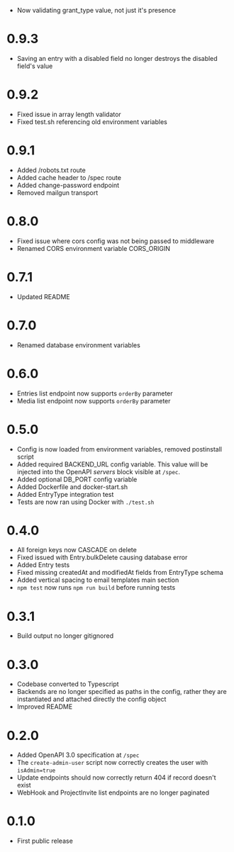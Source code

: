 * Now validating grant_type value, not just it's presence

# 0.9.3
* Saving an entry with a disabled field no longer destroys the disabled field's value

# 0.9.2
* Fixed issue in array length validator
* Fixed test.sh referencing old environment variables

# 0.9.1
* Added /robots.txt route
* Added cache header to /spec route
* Added change-password endpoint
* Removed mailgun transport

# 0.8.0
* Fixed issue where cors config was not being passed to middleware
* Renamed CORS environment variable CORS_ORIGIN

# 0.7.1
* Updated README

# 0.7.0
* Renamed database environment variables

# 0.6.0
* Entries list endpoint now supports `orderBy` parameter
* Media list endpoint now supports `orderBy` parameter

# 0.5.0
* Config is now loaded from environment variables, removed postinstall script
* Added required BACKEND_URL config variable. This value will be injected into the OpenAPI _servers_ block visible at `/spec`.
* Added optional DB_PORT config variable
* Added Dockerfile and docker-start.sh
* Added EntryType integration test
* Tests are now ran using Docker with `./test.sh`

# 0.4.0
* All foreign keys now CASCADE on delete
* Fixed issued with Entry.bulkDelete causing database error
* Added Entry tests
* Fixed missing createdAt and modifiedAt fields from EntryType schema
* Added vertical spacing to email templates main section
* `npm test` now runs `npm run build` before running tests

# 0.3.1
* Build output no longer gitignored

# 0.3.0
* Codebase converted to Typescript
* Backends are no longer specified as paths in the config, rather they
are instantiated and attached directly the config object
* Improved README

# 0.2.0
* Added OpenAPI 3.0 specification at `/spec`
* The `create-admin-user` script now correctly creates the user with `isAdmin=true`
* Update endpoints should now correctly return 404 if record doesn't exist
* WebHook and ProjectInvite list endpoints are no longer paginated

# 0.1.0
* First public release
